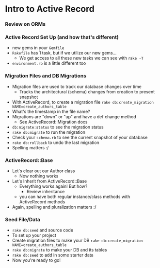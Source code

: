 # Intro to Active Record

### Review on ORMs

### Active Record Set Up (and how that's different)
- new gems in your `Gemfile`
- `Rakefile` has 1 task, but if we utilize our new gems...
  - We get access to all these new tasks we can see with `rake -T`
- `environment.rb` is a little different too

### Migration Files and DB Migrations
- Migration files are used to track our database changes over time
  - Tracks the architectural (schema) changes from creation to present snapshot
- With ActiveRecord, to create a migration file
  `rake db:create_migration NAME=create_authors_table`
- What's the timestamp in the file name?
- Migrations are "down" or "up" and have a def change method
  - See ActiveRecord::Migration docs
- `db:migrate:status` to see the migration status
- `rake db:migrate` to run the migration
- Check your `schema.rb` to see the current snapshot of your database
- `rake db:rollback` to undo the last migration
- Spelling matters :/

### ActiveRecord::Base
- Let's clear out our Author class
  - Now nothing works
- Let's Inherit from ActiveRecord::Base
  - Everything works again! But how?
    - Review inheritance
  - you can have both regular instance/class methods with ActiveRecord methods
- Again, spelling and pluralization matters :/

### Seed File/Data
- `rake db:seed` and source code
- To set up your project
- Create migration files to make your DB
    `rake db:create_migration NAME=create_authors_table`
- `rake db:migrate` to make your DB and its tables
- `rake db:seed` to add in some starter data
- Now you're ready to go!
